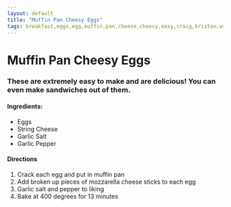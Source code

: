 ```yaml
---
layout: default
title: "Muffin Pan Cheesy Eggs"
tags: breakfast,eggs,egg,muffin,pan,cheese,cheesy,easy,craig,kristen,willett
---
```

# Muffin Pan Cheesy Eggs

### These are extremely easy to make and are delicious!  You can even make sandwiches out of them.  

#### Ingredients:
- Eggs
- String Cheese
- Garlic Salt
- Garlic Pepper

#### Directions
1. Crack each egg and put in muffin pan
2. Add broken up pieces of mozzarella cheese sticks to each egg
3. Garlic salt and pepper to liking
4. Bake at 400 degrees for 13 minutes

